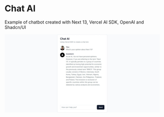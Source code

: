 # Chat AI

Example of chatbot created with Next 13, Vercel AI SDK, OpenAI and Shadcn/UI

<img src="./preview.jpeg" alt="Chatbot screen print" />
